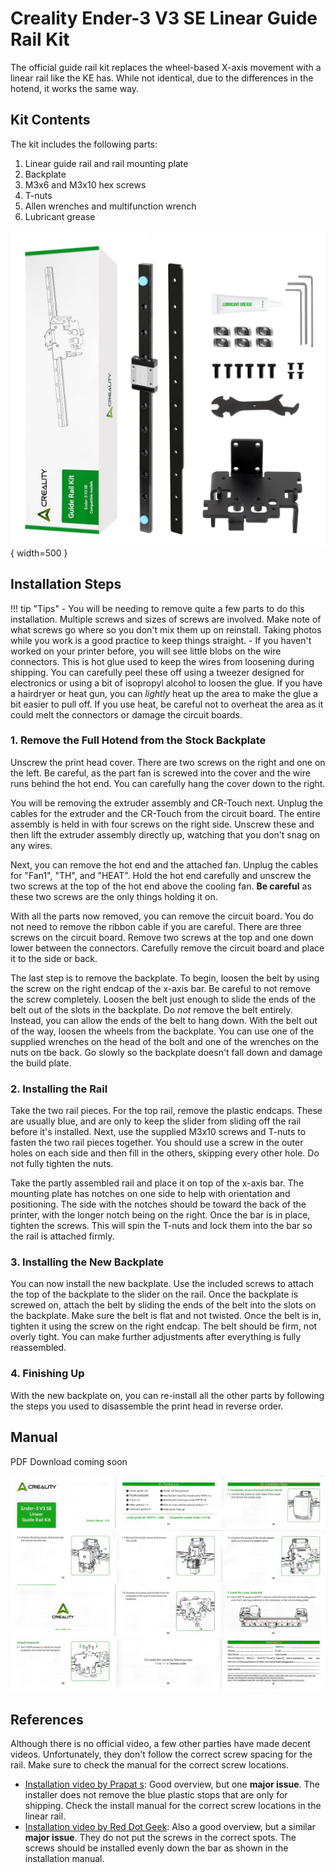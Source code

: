 # Creality Ender-3 V3 SE Linear Guide Rail Kit

The official guide rail kit replaces the wheel-based X-axis movement with a linear rail like the KE has. While not
identical, due to the differences in the hotend, it works the same way.

## Kit Contents
The kit includes the following parts:

1. Linear guide rail and rail mounting plate
2. Backplate
3. M3x6 and M3x10 hex screws
4. T-nuts
5. Allen wrenches and multifunction wrench
6. Lubricant grease

![Linear Rail Kit Contents](images/linear-rail-kit-contents.jpg){ width=500 }

## Installation Steps

!!! tip "Tips"
    - You will be needing to remove quite a few parts to do this installation. Multiple screws and sizes of screws are
    involved. Make note of what screws go where so you don't mix them up on reinstall. Taking photos while you work is
    a good practice to keep things straight.
    - If you haven't worked on your printer before, you will see little blobs on the wire connectors. This is hot glue
    used to keep the wires from loosening during shipping. You can carefully peel these off using a tweezer designed for
    electronics or using a bit of isopropyl alcohol to loosen the glue. If you have a hairdryer or heat gun, you can
    _lightly_ heat up the area to make the glue a bit easier to pull off. If you use heat, be careful not to overheat
    the area as it could melt the connectors or damage the circuit boards.

### 1. Remove the Full Hotend from the Stock Backplate

Unscrew the print head cover. There are two screws on the right and one on the left. Be careful, as the part fan is
screwed into the cover and the wire runs behind the hot end. You can carefully hang the cover down to the right.

You will be removing the extruder assembly and CR-Touch next. Unplug the cables for the extruder and the CR-Touch from
the circuit board. The entire assembly is held in with four screws on the right side. Unscrew these and then lift the
extruder assembly directly up, watching that you don't snag on any wires.

Next, you can remove the hot end and the attached fan. Unplug the cables for "Fan1", "TH", and "HEAT". Hold the hot end
carefully and unscrew the two screws at the top of the hot end above the cooling fan. **Be careful** as these two screws
are the only things holding it on.

With all the parts now removed, you can remove the circuit board. You do not need to remove the ribbon cable if you are
careful. There are three screws on the circuit board. Remove two screws at the top and one down lower between the
connectors. Carefully remove the circuit board and place it to the side or back.

The last step is to remove the backplate. To begin, loosen the belt by using the screw on the right endcap of the x-axis
bar. Be careful to not remove the screw completely. Loosen the belt just enough to slide the ends of the belt out of the
slots in the backplate. Do _not_ remove the belt entirely. Instead, you can allow the ends of the belt to hang down.
With the belt out of the way, loosen the wheels from the backplate. You can use one of the supplied wrenches on the head
of the bolt and one of the wrenches on the nuts on tbe back. Go slowly so the backplate doesn't fall down and damage the
build plate.

### 2. Installing the Rail

Take the two rail pieces. For the top rail, remove the plastic endcaps. These are usually blue, and are only to keep the
slider from sliding off the rail before it's installed. Next, use the supplied M3x10 screws and T-nuts to fasten the two
rail pieces together. You should use a screw in the outer holes on each side and then fill in the others, skipping every
other hole. Do not fully tighten the nuts.

Take the partly assembled rail and place it on top of the x-axis bar. The mounting plate has notches on one side to help
with orientation and positioning. The side with the notches should be toward the back of the printer, with the longer
notch being on the right. Once the bar is in place, tighten the screws. This will spin the T-nuts and lock them into the
bar so the rail is attached firmly.

### 3. Installing the New Backplate

You can now install the new backplate. Use the included screws to attach the top of the backplate to the slider on the
rail. Once the backplate is screwed on, attach the belt by sliding the ends of the belt into the slots on the backplate.
Make sure the belt is flat and not twisted. Once the belt is in, tighten it using the screw on the right endcap. The
belt should be firm, not overly tight. You can make further adjustments after everything is fully reassembled.

### 4. Finishing Up

With the new backplate on, you can re-install all the other parts by following the steps you used to disassemble the
print head in reverse order.

## Manual

PDF Download coming soon

![Install Manual V1.0 - Part 1](images/linear-rail-kit-manual-part1.jpg)
![Install Manual V1.0 - Part 2](images/linear-rail-kit-manual-part2.jpg)
![Install Manual V1.0 - Part 3](images/linear-rail-kit-manual-part3.jpg)
![Install Manual V1.0 - Part 4](images/linear-rail-kit-manual-part4.jpg)

## References

Although there is no official video, a few other parties have made decent videos. Unfortunately, they don't follow the
correct screw spacing for the rail. Make sure to check the manual for the correct screw locations.

- [Installation video by Prapat s](https://www.youtube.com/watch?v=1NQvPfC3OaQ): Good overview, but one **major
issue**. The installer does not remove the blue plastic stops that are only for shipping. Check the install manual for
the correct screw locations in the linear rail.
- [Installation video by Red Dot Geek](https://www.youtube.com/watch?v=K9OwPqOlRWE): Also a good overview, but a
similar **major issue**. They do not put the screws in the correct spots. The screws should be installed evenly down the
bar as shown in the installation manual.
